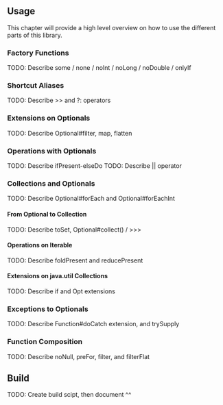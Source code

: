 
## Usage

This chapter will provide a high level overview on how to use the different parts of this library.

### Factory Functions
TODO: Describe some / none / noInt / noLong / noDouble / onlyIf

### Shortcut Aliases
TODO: Describe >> and ?: operators

### Extensions on Optionals
TODO: Describe <Primitive>Optional#filter, map<Primitive>, flatten

### Operations with Optionals
TODO: Describe ifPresent-elseDo
TODO: Describe || operator

### Collections and Optionals
TODO: Describe Optional<Iterable>#forEach and Optional<IntegerRange>#forEachInt

#### From Optional to Collection
TODO: Describe toSet, Optional#collect() / >>>

#### Operations on Iterable<Optional>
TODO: Describe foldPresent and reducePresent

#### Extensions on java.util Collections
TODO: Describe if<operation> and <operation>Opt extensions

### Exceptions to Optionals
TODO: Describe Function#doCatch extension, and trySupply

### Function Composition
TODO: Describe noNull, preFor, filter, and filterFlat

## Build
TODO: Create build scipt, then document ^^
